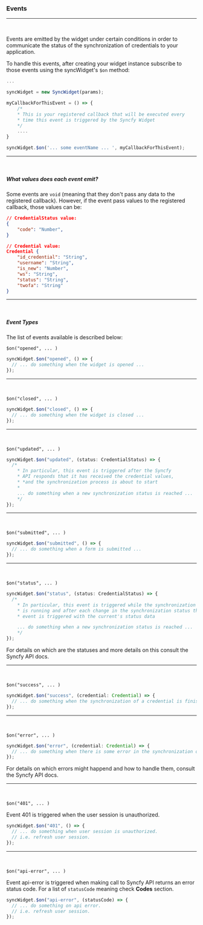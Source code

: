 ### Events

---

<br />

Events are emitted by the widget under certain conditions in order to communicate the status of the synchronization of credentials to your application.

To handle this events, after creating your widget instance subscribe to those events using the syncWidget's `$on` method:

```javascript
...

syncWidget = new SyncWidget(params);

myCallbackForThisEvent = () => {
    /*
    * This is your registered callback that will be executed every
    * time this event is triggered by the Syncfy Widget
    */
    ....
}

syncWidget.$on('... some eventName ... ', myCallbackForThisEvent);
```

---

<br />

##### What values does each event emit?

Some events are `void` (meaning that they don't pass any data to the registered callback). However, if the event pass values to the registered callback, those values can be:

```json
// CredentialStatus value:
{
    "code": "Number",
}

// Credential value:
Credential {
    "id_credential": "String",
    "username": "String",
    "is_new": "Number",
    "ws": "String",
    "status": "String",
    "twofa": "String"
}
```

---

<br />

##### Event Types

The list of events available is described below:

`$on("opened", ... )`

```javascript
syncWidget.$on("opened", () => {
  // ... do something when the widget is opened ...
});
```

---

<br />

`$on("closed", ... )`

```javascript
syncWidget.$on("closed", () => {
  // ... do something when the widget is closed ...
});
```

---

<br />

`$on("updated", ... )`

```javascript
syncWidget.$on("updated", (status: CredentialStatus) => {
  /*
    * In particular, this event is triggered after the Syncfy 
    * API responds that it has received the credential values, 
    * *and the synchronization process is about to start
    * 
    ... do something when a new synchronization status is reached ...
    */
});
```

---

<br />

`$on("submitted", ... )`

```javascript
syncWidget.$on("submitted", () => {
  // ... do something when a form is submitted ...
});
```

---

<br />

`$on("status", ... )`

```javascript
syncWidget.$on("status", (status: CredentialStatus) => {
  /*
    * In particular, this event is triggered while the synchronization status 
    * is running and after each change in the synchronization status this
    * event is triggered with the current's status data

    ... do something when a new synchronization status is reached ...
    */
});
```

For details on which are the statuses and more details on this consult the Syncfy API docs.

---

<br />

`$on("success", ... )`

```javascript
syncWidget.$on("success", (credential: Credential) => {
  // ... do something when the synchronization of a credential is finished successfully
});
```

---

<br />

`$on("error", ... )`

```javascript
syncWidget.$on("error", (credential: Credential) => {
  // ... do something when there is some error in the synchronization of credentials  ...
});
```

For details on which errors might happend and how to handle them, consult the Syncfy API docs.

---

<br />

`$on("401", ... )`

Event 401 is triggered when the user session is unauthorized.

```javascript
syncWidget.$on("401", () => {
  // ... do something when user session is unauthorized.
  // i.e. refresh user session.
});
```

---

<br />

`$on("api-error", ... )`

Event api-error is triggered when making call to Syncfy API returns an error status code. For a list of `statusCode` meaning check **Codes** section.

```javascript
syncWidget.$on("api-error", (statusCode) => {
  // ... do something on api error.
  // i.e. refresh user session.
});
```
